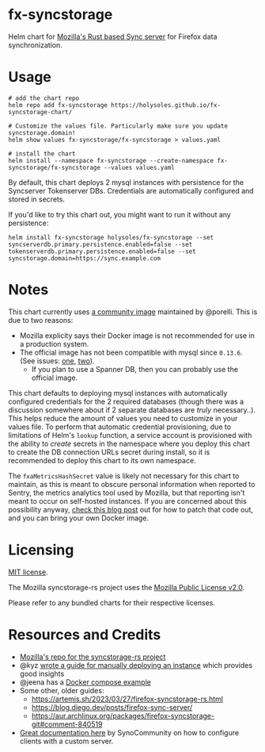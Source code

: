 # fx-syncstorage
Helm chart for [Mozilla's Rust based Sync server](https://github.com/mozilla-services/syncstorage-rs/) for Firefox data synchronization.

# Usage

```shell
# add the chart repo
helm repo add fx-syncstorage https://holysoles.github.io/fx-syncstorage-chart/

# Customize the values file. Particularly make sure you update syncstorage.domain!
helm show values fx-syncstorage/fx-syncstorage > values.yaml

# install the chart
helm install --namespace fx-syncstorage --create-namespace fx-syncstorage/fx-syncstorage --values values.yaml
```

By default, this chart deploys 2 mysql instances with persistence for the Syncserver Tokenserver DBs. Credentials are automatically configured and stored in secrets.

If you'd like to try this chart out, you might want to run it without any persistence:

```shell
helm install fx-syncstorage holysoles/fx-syncstorage --set syncserverdb.primary.persistence.enabled=false --set tokenserverdb.primary.persistence.enabled=false --set syncstorage.domain=https://sync.example.com
```

# Notes

This chart currently uses [a community image](https://github.com/porelli/firefox-sync) maintained by @porelli. This is due to two reasons:

- Mozilla explicity says their Docker image is not recommended for use in a production system.
- The official image has not been compatible with mysql since `0.13.6`. (See issues: [one](https://github.com/mozilla-services/syncstorage-rs/issues/1511), [two](https://github.com/mozilla-services/syncstorage-rs/issues/1482)).
  - If you plan to use a Spanner DB, then you can probably use the official image.


This chart defaults to deploying mysql instances with automatically configured credentials for the 2 required databases (though there was a discussion somewhere about if 2 separate databases are _truly_ necessary..). This helps reduce the amount of values you need to customize in your values file. To perform that automatic credential provisioning, due to limitations of Helm's `lookup` function, a service account is provisioned with the ability to _create_ secrets in the namespace where you deploy this chart to create the DB connection URLs secret during install, so it is recommended to deploy this chart to its own namespace.

The `fxaMetricsHashSecret` value is likely not necessary for this chart to maintain, as this is meant to obscure personal information when reported to Sentry, the metrics analytics tool used by Mozilla, but that reporting isn't meant to occur on self-hosted instances. If you are concerned about this possibility anyway, [check this blog post](https://www.kyzer.me.uk/syncserver/) out for how to patch that code out, and you can bring your own Docker image.

# Licensing

[MIT license](https://github.com/holysoles/fx-syncstorage-chart/blob/main/LICENSE).

The Mozilla syncstorage-rs project uses the [Mozilla Public License v2.0](https://github.com/mozilla-services/syncstorage-rs/blob/master/LICENSE).

Please refer to any bundled charts for their respective licenses.

# Resources and Credits

- [Mozilla's repo for the syncstorage-rs project](https://github.com/mozilla-services/syncstorage-rs)
- @kyz [wrote a guide for manually deploying an instance](https://www.kyzer.me.uk/syncserver/) which provides good insights
- @jeena has a [Docker compose example](https://github.com/jeena/fxsync-docker)
- Some other, older guides:
  - https://artemis.sh/2023/03/27/firefox-syncstorage-rs.html
  - https://blog.diego.dev/posts/firefox-sync-server/
  - https://aur.archlinux.org/packages/firefox-syncstorage-git#comment-840519
- [Great documentation here](https://github.com/SynoCommunity/spksrc/wiki/Mozilla-Sync-Server) by SynoCommunity on how to configure clients with a custom server.
